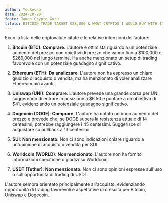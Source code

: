 ```yaml
---
author: YouRecap
date: 2024-10-20
fonte: James Crypto Guru
titolo: BITCOIN TRADE TARGET $88,000 & WHAT CRYPTOS I WOULD BUY WITH $1000
---
```


Ecco la lista delle criptovalute citate e le relative intenzioni dell'autore:

1. **Bitcoin (BTC)**: **Comprare**. L'autore è ottimista riguardo a un potenziale aumento del prezzo, con obiettivi di prezzo che vanno fino a $100,000 e $269,000 nel lungo termine. Ha anche menzionato un setup di trading favorevole con un potenziale guadagno significativo.

2. **Ethereum (ETH)**: **Da analizzare**. L'autore non ha espresso un chiaro giudizio di acquisto o vendita, ma ha menzionato di voler analizzare Ethereum più avanti.

3. **Uniswap (UNI)**: **Comprare**. L'autore prevede una grande corsa per UNI, suggerendo di entrare in posizione a $6.50 e puntare a un obiettivo di $41, evidenziando un potenziale guadagno significativo.

4. **Dogecoin (DOGE)**: **Comprare**. L'autore ha notato un buon aumento del prezzo e prevede che, se DOGE supera la resistenza attuale di 14 centesimi, potrebbe raggiungere i 45 centesimi. Suggerisce di acquistare su pullback a 13 centesimi.

5. **SUI**: **Non menzionato**. Non ci sono indicazioni chiare riguardo a un'opinione di acquisto o vendita per SUI.

6. **Worldcoin (WORLD)**: **Non menzionato**. L'autore non ha fornito informazioni specifiche o giudizi su Worldcoin.

7. **USDT (Tether)**: **Non menzionato**. Non ci sono opinioni espresse sull'uso o sull'opportunità di trading di USDT.

L'autore sembra orientato principalmente all'acquisto, evidenziando opportunità di trading favorevoli e aspettative di crescita per Bitcoin, Uniswap e Dogecoin.
